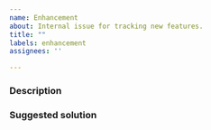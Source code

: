 ```yaml
---
name: Enhancement
about: Internal issue for tracking new features.
title: ""
labels: enhancement
assignees: ''

---
```


### Description
<!--
A clear and concise description of what the problem is. Ex. I'm always frustrated when [...]
-->

### Suggested solution
<!--
A clear and concise description of what you want to happen.
-->
